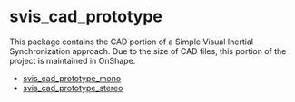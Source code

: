 # svis_cad_prototype
This package contains the CAD portion of a Simple Visual Inertial
Synchronization approach.  Due to the size of CAD files, this portion of the
project is maintained in OnShape.

* [svis_cad_prototype_mono](https://cad.onshape.com/documents/99ae2ad9c7ddd392e4e0b58d/w/969cc026d4e8d11d2a2540fa/e/534a900b9d68d548818dfd7e)
* [svis_cad_prototype_stereo](https://cad.onshape.com/documents/c2e3b5391432601dd5a34811/w/07971ed09aed7bb4962e395a/e/211f444c45c3098888544dae)
